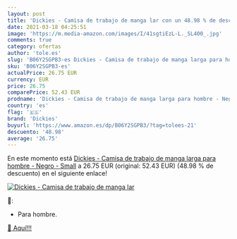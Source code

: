 ```yaml
---
layout: post
title: 'Dickies - Camisa de trabajo de manga lar con un 48.98 % de descuento'
date: 2021-03-18 04:25:51
image: 'https://m.media-amazon.com/images/I/41sgtiEzL-L._SL400_.jpg'
comments: true
category: ofertas
author: 'tole.es'
slug: 'B06Y2SGPB3-es Dickies - Camisa de trabajo de manga larga para hombre -...'
sku: 'B06Y2SGPB3-es'
actualPrice: 26.75 EUR
currency: EUR
price: 26.75
comparePrice: 52.43 EUR
prodname: 'Dickies - Camisa de trabajo de manga larga para hombre - Negro - Small'
country: 'es'
flag: '🇪🇸'
brand: 'Dickies'
buyurl: 'https://www.amazon.es/dp/B06Y2SGPB3/?tag=tolees-21'
descuento: '48.98'
average: '26.75'
---
```


En este momento está [Dickies - Camisa de trabajo de manga larga para hombre - Negro - Small](https://www.amazon.es/dp/B06Y2SGPB3/?tag=tolees-21) a 26.75 EUR (original: 52.43 EUR) (48.98 %  de descuento) en el siguiente enlace!

[![Dickies - Camisa de trabajo de manga lar](https://m.media-amazon.com/images/I/41sgtiEzL-L._SL400_.jpg)](https://www.amazon.es/dp/B06Y2SGPB3/?tag=tolees-21)

🔎:

- Para hombre.

[🛒 Aquí!!!](https://www.amazon.es/dp/B06Y2SGPB3/?tag=tolees-21)
